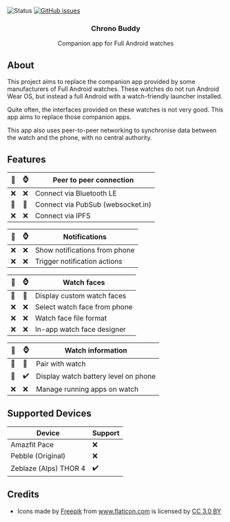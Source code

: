 ![Status](https://img.shields.io/badge/status-broken-red.svg)
[![GitHub issues](https://img.shields.io/github/issues/jjv360/chrono-buddy.svg)](https://github.com/jjv360/chrono-buddy/issues)

<h3 align="center">Chrono Buddy</h3>
<p align="center">Companion app for Full Android watches</p>

## About

This project aims to replace the companion app provided by some manufacturers of Full Android watches. These watches do not run Android Wear OS, but instead a full Android with a watch-friendly launcher installed.

Quite often, the interfaces provided on these watches is not very good. This app aims to replace those companion apps.

This app also uses peer-to-peer networking to synchronise data between the watch and the phone, with no central authority.

## Features

📱 | ⌚  | Peer to peer connection
---|-----|----------------------
❌ | ❌ | Connect via Bluetooth LE
🔨 | 🔨 | Connect via PubSub (websocket.in)
❌ | ❌ | Connect via IPFS

📱 | ⌚  | Notifications
---|-----|---------------------
❌ | ❌ | Show notifications from phone
❌ | ❌ | Trigger notification actions

📱 | ⌚  | Watch faces
---|-----|---------------------
🔨 | 🔨 | Display custom watch faces
❌ | ❌ | Select watch face from phone
❌ | ❌ | Watch face file format
❌ | ❌ | In-app watch face designer

📱 | ⌚  | Watch information
---|-----|---------------------
🔨 | 🔨 | Pair with watch
🔨 | ✔️ | Display watch battery level on phone
❌ | ❌ | Manage running apps on watch

## Supported Devices

Device                          | Support
--------------------------------|---------------
Amazfit Pace                    | ❌
Pebble (Original)               | ❌
Zeblaze (Alps) THOR 4           | ✔️

## Credits

- <div>Icons made by <a href="https://www.freepik.com/?__hstc=57440181.c69de552be290b2c9948ead52a416e93.1556303332235.1558264572483.1559375338564.8&__hssc=57440181.3.1559375338564&__hsfp=2080394937" title="Freepik">Freepik</a> from <a href="https://www.flaticon.com/" 			    title="Flaticon">www.flaticon.com</a> is licensed by <a href="http://creativecommons.org/licenses/by/3.0/" 			    title="Creative Commons BY 3.0" target="_blank">CC 3.0 BY</a></div>
